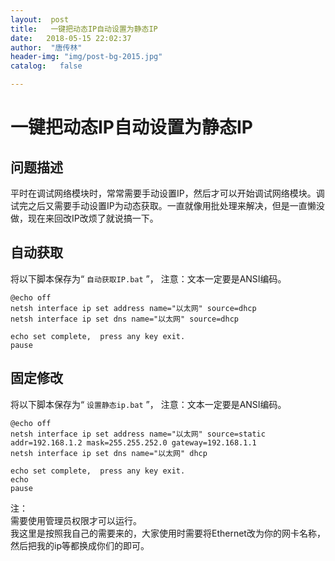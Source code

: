 ```yaml
---
layout:  post
title:   一键把动态IP自动设置为静态IP
date:   2018-05-15 22:02:37
author:  "唐传林"
header-img: "img/post-bg-2015.jpg"
catalog:   false

---
```

#  一键把动态IP自动设置为静态IP

##  问题描述

平时在调试网络模块时，常常需要手动设置IP，然后才可以开始调试网络模块。调试完之后又需要手动设置IP为动态获取。一直就像用批处理来解决，但是一直懒没做，现在来回改IP改烦了就说搞一下。

##  自动获取

将以下脚本保存为“ ` 自动获取IP.bat ` ”，  注意：文本一定要是ANSI编码。

    
    
    @echo off
    netsh interface ip set address name="以太网" source=dhcp
    netsh interface ip set dns name="以太网" source=dhcp
    
    echo set complete,  press any key exit.
    pause

##  固定修改

将以下脚本保存为“ ` 设置静态ip.bat ` ”，  注意：文本一定要是ANSI编码。

    
    
    @echo off
    netsh interface ip set address name="以太网" source=static addr=192.168.1.2 mask=255.255.252.0 gateway=192.168.1.1
    netsh interface ip set dns name="以太网" dhcp
    
    echo set complete,  press any key exit.
    echo
    pause

  
注：  
需要使用管理员权限才可以运行。  
我这里是按照我自己的需要来的，大家使用时需要将Ethernet改为你的网卡名称，然后把我的ip等都换成你们的即可。

